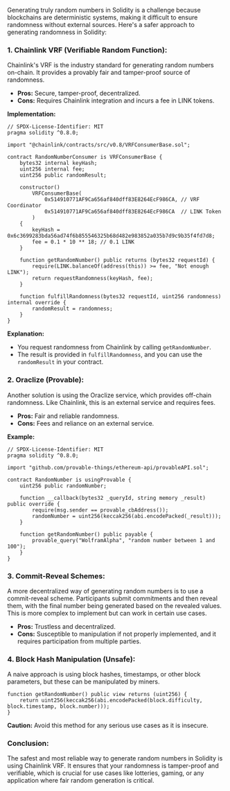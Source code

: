 Generating truly random numbers in Solidity is a challenge because blockchains are deterministic systems, making it difficult to ensure randomness without external sources. Here's a safer approach to generating randomness in Solidity:

### 1. **Chainlink VRF (Verifiable Random Function):**
   Chainlink's VRF is the industry standard for generating random numbers on-chain. It provides a provably fair and tamper-proof source of randomness.

   - **Pros:** Secure, tamper-proof, decentralized.
   - **Cons:** Requires Chainlink integration and incurs a fee in LINK tokens.

   **Implementation:**

   ```solidity
   // SPDX-License-Identifier: MIT
   pragma solidity ^0.8.0;

   import "@chainlink/contracts/src/v0.8/VRFConsumerBase.sol";

   contract RandomNumberConsumer is VRFConsumerBase {
       bytes32 internal keyHash;
       uint256 internal fee;
       uint256 public randomResult;

       constructor()
           VRFConsumerBase(
               0x514910771AF9Ca656af840dff83E8264EcF986CA, // VRF Coordinator
               0x514910771AF9Ca656af840dff83E8264EcF986CA  // LINK Token
           )
       {
           keyHash = 0x6c3699283bda56ad74f6b855546325b68d482e983852a035b7d9c9b35f4fd7d8;
           fee = 0.1 * 10 ** 18; // 0.1 LINK
       }

       function getRandomNumber() public returns (bytes32 requestId) {
           require(LINK.balanceOf(address(this)) >= fee, "Not enough LINK");
           return requestRandomness(keyHash, fee);
       }

       function fulfillRandomness(bytes32 requestId, uint256 randomness) internal override {
           randomResult = randomness;
       }
   }
   ```

   **Explanation:**
   - You request randomness from Chainlink by calling `getRandomNumber`.
   - The result is provided in `fulfillRandomness`, and you can use the `randomResult` in your contract.

### 2. **Oraclize (Provable):**
   Another solution is using the Oraclize service, which provides off-chain randomness. Like Chainlink, this is an external service and requires fees.

   - **Pros:** Fair and reliable randomness.
   - **Cons:** Fees and reliance on an external service.

   **Example:**
   ```solidity
   // SPDX-License-Identifier: MIT
   pragma solidity ^0.8.0;

   import "github.com/provable-things/ethereum-api/provableAPI.sol";

   contract RandomNumber is usingProvable {
       uint256 public randomNumber;

       function __callback(bytes32 _queryId, string memory _result) public override {
           require(msg.sender == provable_cbAddress());
           randomNumber = uint256(keccak256(abi.encodePacked(_result)));
       }

       function getRandomNumber() public payable {
           provable_query("WolframAlpha", "random number between 1 and 100");
       }
   }
   ```

### 3. **Commit-Reveal Schemes:**
   A more decentralized way of generating random numbers is to use a commit-reveal scheme. Participants submit commitments and then reveal them, with the final number being generated based on the revealed values. This is more complex to implement but can work in certain use cases.

   - **Pros:** Trustless and decentralized.
   - **Cons:** Susceptible to manipulation if not properly implemented, and it requires participation from multiple parties.

### 4. **Block Hash Manipulation (Unsafe):**
   A naive approach is using block hashes, timestamps, or other block parameters, but these can be manipulated by miners.

   ```solidity
   function getRandomNumber() public view returns (uint256) {
       return uint256(keccak256(abi.encodePacked(block.difficulty, block.timestamp, block.number)));
   }
   ```

   **Caution:** Avoid this method for any serious use cases as it is insecure.

### **Conclusion:**
The safest and most reliable way to generate random numbers in Solidity is using Chainlink VRF. It ensures that your randomness is tamper-proof and verifiable, which is crucial for use cases like lotteries, gaming, or any application where fair random generation is critical.